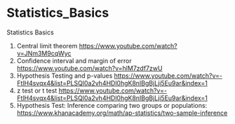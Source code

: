 # Statistics_Basics
Statistics Basics
1. Central limit theorem https://www.youtube.com/watch?v=JNm3M9cqWyc
2. Confidence interval and margin of error https://www.youtube.com/watch?v=hlM7zdf7zwU
3. Hypothesis Testing and p-values https://www.youtube.com/watch?v=-FtlH4svqx4&list=PLSQl0a2vh4HDl0hgK8nIBgBjLji5Eu9ar&index=1
4. z test or t test https://www.youtube.com/watch?v=-FtlH4svqx4&list=PLSQl0a2vh4HDl0hgK8nIBgBjLji5Eu9ar&index=1
5. Hypothesis Test: Inference comparing two groups or populations: https://www.khanacademy.org/math/ap-statistics/two-sample-inference
